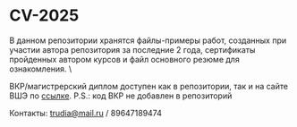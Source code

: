 # CV-2025
В данном репозитории хранятся файлы-примеры работ, созданных при участии автора репозитория за последние 2 года, сертификаты пройденных автором курсов и файл основного резюме для ознакомления. \

ВКР/магистрерский диплом доступен как в репозитории, так и на сайте ВШЭ по [ссылке](https://www.hse.ru/ma/finmarket/students/diplomas/1047838535). P.S.: код ВКР не добавлен в репозиторий

Контакты: trudia@mail.ru / 89647189474
